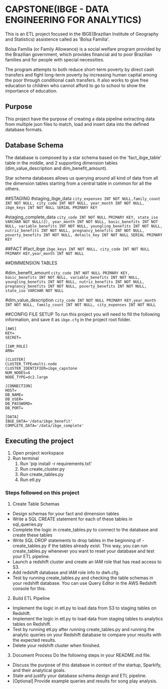 # CAPSTONE(IBGE - DATA ENGINEERING FOR ANALYTICS)

This is an ETL project focused in the IBGE(Brazilian Institute of Geography and Statistics) assistence called as 'Bolsa Familia'.

Bolsa Família (or Family Allowance) is a social welfare program provided by the Brazilian government, which provides financial aid to poor Brazilian families and for people with special necessities.

The program attempts to both reduce short-term poverty by direct cash transfers and fight long-term poverty by increasing human capital among the poor through conditional cash transfers. It also works to give free education to children who cannot afford to go to school to show the importance of education.

## Purpose

This project have the purpose of creating a data pipeline extracting data from multiple
json files to match, load and insert data into the defined database formats.

## Database Schema

The database is composed by a star schema based on the 'fact_ibge_table' table in the middle, and 2 supporting dimension tables (dim_value_description and dim_benefit_amount).

Star schema databases allows us querying around all kind of data from all the dimension tables starting from a central table in common for all the others.

##STAGING
#staging_ibge_data
`city_expenses INT NOT NULL,family_count INT NOT NULL, city_code INT NOT NULL, year_month INT NOT NULL, ibge_keys INT NOT NULL SERIAL PRIMARY KEY`


#staging_complete_data
`city_code INT NOT NULL PRIMARY KEY, state_iso VARCHAR NOT NULL(2), year_month INT NOT NULL, basic_benefits INT NOT NULL, variable_benefits INT NOT NULL, youngling_benefits INT NOT NULL, nutriz_benefits INT NOT NULL, pregnancy_benefits INT NOT NULL, poverty_benefits INT NOT NULL, details_key INT NOT NULL SERIAL PRIMARY KEY`

##FACT
#fact_ibge
`ibge_keys INT NOT NULL, city_code INT NOT NULL PRIMARY KEY,year_month INT NOT NULL`

##DIMMENSION TABLES

#dim_benefit_amount
`city_code INT NOT NULL PRIMARY KEY, basic_benefits INT NOT NULL, variable_benefits INT NOT NULL, youngling_benefits INT NOT NULL, nutriz_benefits INT NOT NULL, pregnancy_benefits INT NOT NULL, poverty_benefits INT NOT NULL, state_iso VARCHAR NOT NULL`

#dim_value_description
`city_code INT NOT NULL PRIMARY KEY,year_month INT NOT NULL, family_count INT NOT NULL, city_expenses INT NOT NULL`


##CONFIG FILE SETUP
To run this project you will need to fill the following information, and save it as `ibge.cfg` in the project root folder.

```
[AWS]
KEY=
SECRET=

[IAM_ROLE]
ARN=

[CLUSTER]
CLUSTER_TYPE=multi-node
CLUSTER_IDENTIFIER=ibge_capstone
NUM_NODES=4
NODE_TYPE=dc2.large

[CONNECTION]
HOST=
DB_NAME=
DB_USER=
DB_PASSWORD=
DB_PORT=

[DATA]
IBGE_DATA='/data/ibge_benefit'
COMPLETE_DATA='/data/ibge_complete'
```

## Executing the project
1. Open project workspace
2. Run terminal
    1. Run 'pip install -r requirements.txt'
    2. Run create_cluster.py
    3. Run create_tables.py
    4. Run etl.py

### Steps followed on this project

1. Create Table Schemas
- Design schemas for your fact and dimension tables
- Write a SQL CREATE statement for each of these tables in sql_queries.py
- Complete the logic in create_tables.py to connect to the database and create these tables
- Write SQL DROP statements to drop tables in the beginning of - create_tables.py if the tables already exist. This way, you can run create_tables.py whenever you want to reset your database and test your ETL pipeline.
- Launch a redshift cluster and create an IAM role that has read access to S3.
- Add redshift database and IAM role info to dwh.cfg.
- Test by running create_tables.py and checking the table schemas in your redshift database. You can use Query Editor in the AWS Redshift console for this.

2. Build ETL Pipeline
- Implement the logic in etl.py to load data from S3 to staging tables on Redshift.
- Implement the logic in etl.py to load data from staging tables to analytics tables on Redshift.
- Test by running etl.py after running create_tables.py and running the analytic queries on your Redshift database to compare your results with the expected results.
- Delete your redshift cluster when finished.

3. Document Process
Do the following steps in your README.md file.

- Discuss the purpose of this database in context of the startup, Sparkify, and their analytical goals.
- State and justify your database schema design and ETL pipeline.
- [Optional] Provide example queries and results for song play analysis.
